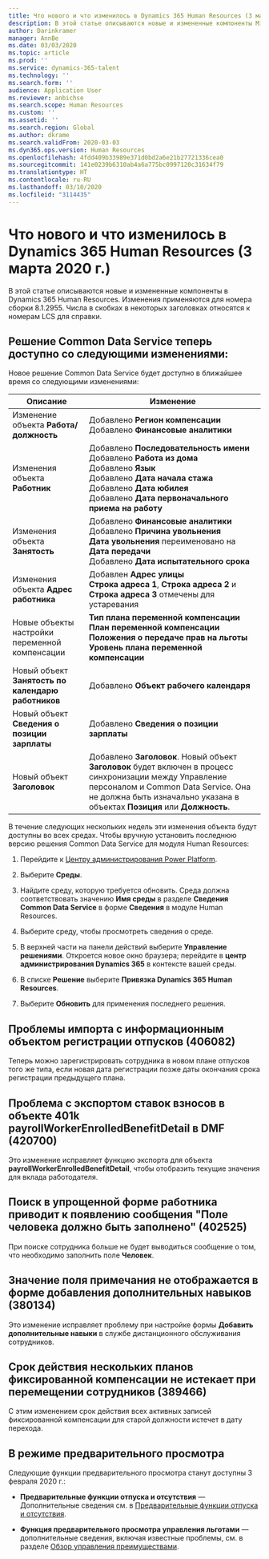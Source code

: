 ```yaml
---
title: Что нового и что изменилось в Dynamics 365 Human Resources (3 марта 2020 г.)
description: В этой статье описываются новые и измененные компоненты Microsoft Dynamics 365 Human Resources.
author: Darinkramer
manager: AnnBe
ms.date: 03/03/2020
ms.topic: article
ms.prod: ''
ms.service: dynamics-365-talent
ms.technology: ''
ms.search.form: ''
audience: Application User
ms.reviewer: anbichse
ms.search.scope: Human Resources
ms.custom: ''
ms.assetid: ''
ms.search.region: Global
ms.author: dkrame
ms.search.validFrom: 2020-03-03
ms.dyn365.ops.version: Human Resources
ms.openlocfilehash: 4fdd409b33989e371d0bd2a6e21b27721336cea0
ms.sourcegitcommit: 141e0239b6310ab4a6a775bc0997120c31634f79
ms.translationtype: HT
ms.contentlocale: ru-RU
ms.lasthandoff: 03/10/2020
ms.locfileid: "3114435"
---
```

# <a name="whats-new-or-changed-in-dynamics-365-human-resources-march-3-2020"></a>Что нового и что изменилось в Dynamics 365 Human Resources (3 марта 2020 г.)

В этой статье описываются новые и измененные компоненты в Dynamics 365 Human Resources. Изменения применяются для номера сборки 8.1.2955. Числа в скобках в некоторых заголовках относятся к номерам LCS для справки.

## <a name="common-data-service-solution-is-now-available-with-the-following-changes"></a>Решение Common Data Service теперь доступно со следующими изменениями:

Новое решение Common Data Service будет доступно в ближайшее время со следующими изменениями:

| Описание | Изменение |
| ----------------------------------------- | --- |
| Изменение объекта **Работа/должность** | Добавлено **Регион компенсации**</br>Добавлено **Финансовые аналитики** |
| Изменения объекта **Работник** | Добавлено **Последовательность имени**</br>Добавлено **Работа из дома**</br>Добавлено **Язык**</br>Добавлено **Дата начала стажа**</br>Добавлено **Дата юбилея**</br>Добавлено **Дата первоначального приема на работу** |
| Изменения объекта **Занятость** | Добавлено **Финансовые аналитики**</br>Добавлено **Причина увольнения**</br>**Дата увольнения** переименовано на **Дата передачи**</br>Добавлено **Дата испытательного срока** |
| Изменения объекта **Адрес работника** | Добавлен **Адрес улицы**</br>**Строка адреса 1**, **Строка адреса 2** и **Строка адреса 3** отмечены для устаревания |
| Новые объекты настройки переменной компенсации | **Тип плана переменной компенсации**</br>**План переменной компенсации**</br>**Положения о передаче прав на льготы**</br>**Уровень плана переменной компенсации** |
| Новый объект **Занятость по календарю работников** | Добавлено **Объект рабочего календаря** |
| Новый объект **Сведения о позиции зарплаты** | Добавлено **Сведения о позиции зарплаты** |
| Новый объект **Заголовок** | Добавлено **Заголовок**. Новый объект **Заголовок** будет включен в процесс синхронизации между Управление персоналом и Common Data Service. Она не должна быть изначально указана в объектах **Позиция** или **Должность**. |

В течение следующих нескольких недель эти изменения объекта будут доступны во всех средах. Чтобы вручную установить последнюю версию решения Common Data Service для модуля Human Resources:

1.  Перейдите к [Центру администрирования Power Platform](https://admin.powerplatform.microsoft.com).

2.  Выберите **Среды**.

3.  Найдите среду, которую требуется обновить. Среда должна соответствовать значению **Имя среды** в разделе **Сведения Common Data Service** в форме **Сведения** в модуле Human Resources.

4.  Выберите среду, чтобы просмотреть сведения о среде.

5.  В верхней части на панели действий выберите **Управление решениями**. Откроется новое окно браузера; перейдите в **центр администрирования Dynamics 365** в контексте вашей среды.

6.  В списке **Решение** выберите **Привязка Dynamics 365 Human Resources**.

7.  Выберите **Обновить** для применения последнего решения.

## <a name="import-issues-with-the-leave-enrollment-data-entity-406082"></a>Проблемы импорта с информационным объектом регистрации отпусков (406082)

Теперь можно зарегистрировать сотрудника в новом плане отпусков того же типа, если новая дата регистрации позже даты окончания срока регистрации предыдущего плана.

## <a name="issue-with-exporting-contribution-rates-in-the-401k-payrollworkerenrolledbenefitdetail-entity-in-dmf-420700"></a>Проблема с экспортом ставок взносов в объекте 401k payrollWorkerEnrolledBenefitDetail в DMF (420700)

Это изменение исправляет функцию экспорта для объекта **payrollWorkerEnrolledBenefitDetail**, чтобы отобразить текущие значения для вклада работодателя.

## <a name="searching-in-the-streamlined-worker-form-causes-message-saying-person-field-must-be-filled-in-402525"></a>Поиск в упрощенной форме работника приводит к появлению сообщения "Поле человека должно быть заполнено" (402525)

При поиске сотрудника больше не будет выводиться сообщение о том, что необходимо заполнить поле **Человек**.

## <a name="note-field-value-doesnt-render-on-the-add-more-skills-form-380134"></a>Значение поля примечания не отображается в форме добавления дополнительных навыков (380134)

Это изменение исправляет проблему при настройке формы **Добавить дополнительные навыки** в службе дистанционного обслуживания сотрудников.

## <a name="multiple-fixed-compensation-plans-dont-expire-when-transferring-employees-389466"></a>Срок действия нескольких планов фиксированной компенсации не истекает при перемещении сотрудников (389466)

С этим изменением срок действия всех активных записей фиксированной компенсации для старой должности истечет в дату перехода.

## <a name="in-preview"></a>В режиме предварительного просмотра

Следующие функции предварительного просмотра станут доступны 3 февраля 2020 г.:

- **Предварительные функции отпуска и отсутствия** — Дополнительные сведения см. в [Предварительные функции отпуска и отсутствия](hr-leave-and-absence-overview.md?leave-and-absence-preview-features).

- **Функция предварительного просмотра управления льготами** — дополнительные сведения, включая известные проблемы, см. в разделе [Обзор управления преимуществами](hr-benefits-management-overview.md).